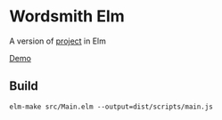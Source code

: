 
# Wordsmith Elm

A version of [project](https://github.com/robertbasden/wordsmith) in Elm

[Demo](https://robertbasden.github.io/wordsmith-elm/)

## Build

```
elm-make src/Main.elm --output=dist/scripts/main.js
```
